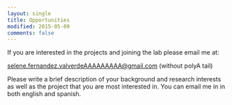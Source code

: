 ```yaml
---
layout: single
title: Opportunities
modified: 2015-05-09
comments: false
---
```


If you are interested in the projects and joining the lab please email me at:

selene.fernandez.valverdeAAAAAAAAA@gmail.com (without polyA tail)

Please write a brief description of your background and research interests as well as 
the project that you are most interested in. You can email me in in both english and spanish. 